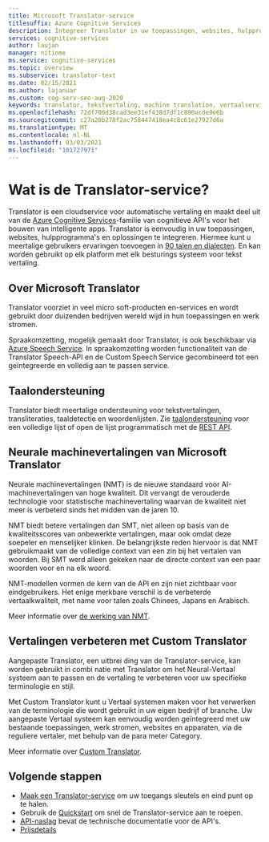 ```yaml
---
title: Microsoft Translator-service
titlesuffix: Azure Cognitive Services
description: Integreer Translator in uw toepassingen, websites, hulpprogramma's en andere oplossingen om gebruikerservaringen in meerdere talen te bieden.
services: cognitive-services
author: laujan
manager: nitinme
ms.service: cognitive-services
ms.topic: overview
ms.subservice: translator-text
ms.date: 02/15/2021
ms.author: lajanuar
ms.custom: cog-serv-seo-aug-2020
keywords: translator, tekstvertaling, machine translation, vertaalservice
ms.openlocfilehash: 72df700d38cad3ee31ef438d7df1c890acde9e6b
ms.sourcegitcommit: c27a20b278f2ac758447418ea4c8c61e27927d6a
ms.translationtype: MT
ms.contentlocale: nl-NL
ms.lasthandoff: 03/03/2021
ms.locfileid: "101727971"
---
```

# <a name="what-is-the-translator-service"></a>Wat is de Translator-service?

Translator is een cloudservice voor automatische vertaling en maakt deel uit van de [Azure Cognitive Services](../../index.yml?panel=ai&pivot=products)-familie van cognitieve API's voor het bouwen van intelligente apps. Translator is eenvoudig in uw toepassingen, websites, hulpprogramma's en oplossingen te integreren. Hiermee kunt u meertalige gebruikers ervaringen toevoegen in [90 talen en dialecten](./language-support.md). En kan worden gebruikt op elk platform met elk besturings systeem voor tekst vertaling.

## <a name="about-microsoft-translator"></a>Over Microsoft Translator

Translator voorziet in veel micro soft-producten en-services en wordt gebruikt door duizenden bedrijven wereld wijd in hun toepassingen en werk stromen.

Spraakomzetting, mogelijk gemaakt door Translator, is ook beschikbaar via [Azure Speech Service](../speech-service/index.yml). In spraakomzetting worden functionaliteit van de Translator Speech-API en de Custom Speech Service gecombineerd tot een geïntegreerde en volledig aan te passen service. 

## <a name="language-support"></a>Taalondersteuning

Translator biedt meertalige ondersteuning voor tekstvertalingen, transliteraties, taaldetectie en woordenlijsten. Zie [taalondersteuning](language-support.md) voor een volledige lijst of open de lijst programmatisch met de [REST API](./reference/v3-0-languages.md).  

## <a name="microsoft-translator-neural-machine-translation"></a>Neurale machinevertalingen van Microsoft Translator

Neurale machinevertalingen (NMT) is de nieuwe standaard voor AI-machinevertalingen van hoge kwaliteit. Dit vervangt de verouderde technologie voor statistische machinevertaling waarvan de kwaliteit niet meer is verbeterd sinds het midden van de jaren 10.

NMT biedt betere vertalingen dan SMT, niet alleen op basis van de kwaliteitsscores van onbewerkte vertalingen, maar ook omdat deze soepeler en menselijker klinken. De belangrijkste reden hiervoor is dat NMT gebruikmaakt van de volledige context van een zin bij het vertalen van woorden. Bij SMT werd alleen gekeken naar de directe context van een paar woorden voor en na elk woord.

NMT-modellen vormen de kern van de API en zijn niet zichtbaar voor eindgebruikers. Het enige merkbare verschil is de verbeterde vertaalkwaliteit, met name voor talen zoals Chinees, Japans en Arabisch.

Meer informatie over [de werking van NMT](https://www.microsoft.com/en-us/translator/mt.aspx#nnt).

## <a name="improve-translations-with-custom-translator"></a>Vertalingen verbeteren met Custom Translator

 Aangepaste Translator, een uitbrei ding van de Translator-service, kan worden gebruikt in combi natie met Translator om het Neural-Vertaal systeem aan te passen en de vertaling te verbeteren voor uw specifieke terminologie en stijl.

Met Custom Translator kunt u Vertaal systemen maken voor het verwerken van de terminologie die wordt gebruikt in uw eigen bedrijf of branche. Uw aangepaste Vertaal systeem kan eenvoudig worden geïntegreerd met uw bestaande toepassingen, werk stromen, websites en apparaten, via de reguliere vertaler, met behulp van de para meter Category.

Meer informatie over [Custom Translator](customization.md).

## <a name="next-steps"></a>Volgende stappen

- [Maak een Translator-service](./translator-how-to-signup.md) om uw toegangs sleutels en eind punt op te halen.
- Gebruik de [Quickstart](quickstart-translator.md) om snel de Translator-service aan te roepen.
- [API-naslag](./reference/v3-0-reference.md) bevat de technische documentatie voor de API's.
- [Prijsdetails](https://azure.microsoft.com/pricing/details/cognitive-services/translator-text-api/)
